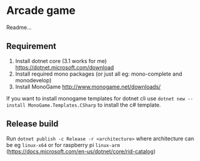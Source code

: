 # Arcade game #

Readme...

## Requirement ##

1. Install dotnet core (3.1 works for me) <https://dotnet.microsoft.com/download>
2. Install required mono packages (or just all eg: mono-complete and monodevelop)
3. Install MonoGame <http://www.monogame.net/downloads/>

If you want to install monogame templates for dotnet cli use `dotnet new --install MonoGame.Templates.CSharp` to install the c# template.

## Release build ##

Run `dotnet publish -c Release -r <architecture>` where architecture can be eg `linux-x64` or for raspberry pi `linux-arm` (https://docs.microsoft.com/en-us/dotnet/core/rid-catalog)
